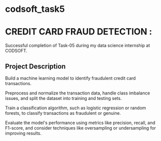 # codsoft_task5
 
#  CREDIT CARD FRAUD DETECTION :
 Successful completion of Task-05 during my data science internship at CODSOFT. 

## Project Description
Build a machine learning model to identify fraudulent credit card transactions.

Preprocess and normalize the transaction data, handle class imbalance issues, and split the dataset into training and testing sets.

Train a classification algorithm, such as logistic regression or random forests, to classify transactions as fraudulent or genuine.

Evaluate the model's performance using metrics like precision, recall, and F1-score, and consider techniques like oversampling or undersampling for improving results.